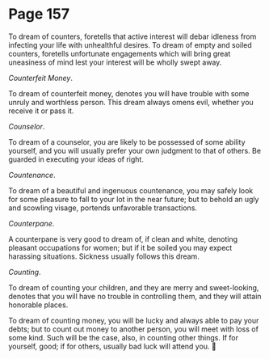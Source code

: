# Page 157
To dream of counters, foretells that active interest will debar
idleness from infecting your life with unhealthful desires.
To dream of empty and soiled counters, foretells unfortunate
engagements which will bring great uneasiness of mind lest
your interest will be wholly swept away.


_Counterfeit Money_.


To dream of counterfeit money, denotes you will have trouble with
some unruly and worthless person. This dream always omens evil,
whether you receive it or pass it.


_Counselor_.


To dream of a counselor, you are likely to be possessed of some ability
yourself, and you will usually prefer your own judgment to that of others.
Be guarded in executing your ideas of right.


_Countenance_.


To dream of a beautiful and ingenuous countenance, you may safely look
for some pleasure to fall to your lot in the near future; but to behold
an ugly and scowling visage, portends unfavorable transactions.


_Counterpane_.


A counterpane is very good to dream of, if clean and white,
denoting pleasant occupations for women; but if it be soiled
you may expect harassing situations. Sickness usually
follows this dream.


_Counting_.


To dream of counting your children, and they are merry and sweet-looking,
denotes that you will have no trouble in controlling them, and they will
attain honorable places.


To dream of counting money, you will be lucky and always able to pay
your debts; but to count out money to another person, you will meet with loss
of some kind. Such will be the case, also, in counting other things.
If for yourself, good; if for others, usually bad luck will attend you.
